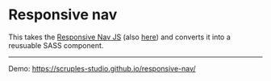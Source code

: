 # Responsive nav

This takes the [Responsive Nav JS](https://github.com/viljamis/responsive-nav.js) (also [here](https://github.com/samikeijonen/responsive-nav.js)) and converts it into a reusuable SASS component.

----

Demo: https://scruples-studio.github.io/responsive-nav/
